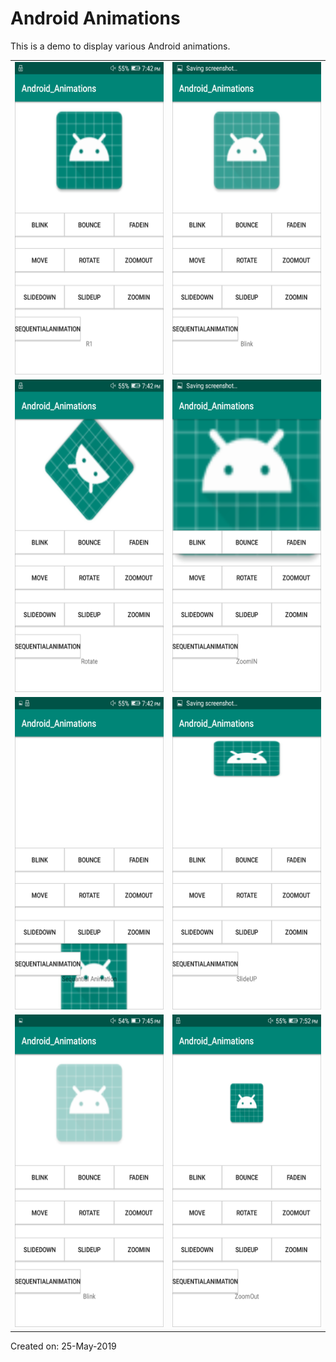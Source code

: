 # Android Animations

This is a demo to display various Android animations.

<table border="0" padding="20">
	<tr>
		<td><img src="https://github.com/Kashyap-Nirmal/Android_App/blob/main/Apps/Android_Animations/22.Snap_Android_Animations/Screenshot_2019-05-25-19-42-15.png" height="500" width="400"></td>
		<td><img src="https://github.com/Kashyap-Nirmal/Android_App/blob/main/Apps/Android_Animations/22.Snap_Android_Animations/Screenshot_2019-05-25-19-42-17.png" height="500" width="400"></td>
	</tr>
	<tr>
		<td><img src="https://github.com/Kashyap-Nirmal/Android_App/blob/main/Apps/Android_Animations/22.Snap_Android_Animations/Screenshot_2019-05-25-19-42-25.png" height="500" width="400"></td>
		<td><img src="https://github.com/Kashyap-Nirmal/Android_App/blob/main/Apps/Android_Animations/22.Snap_Android_Animations/Screenshot_2019-05-25-19-42-28.png" height="500" width="400"></td>
	</tr>
	<tr>
		<td><img src="https://github.com/Kashyap-Nirmal/Android_App/blob/main/Apps/Android_Animations/22.Snap_Android_Animations/Screenshot_2019-05-25-19-42-36.png" height="500" width="400"></td>
		<td><img src="https://github.com/Kashyap-Nirmal/Android_App/blob/main/Apps/Android_Animations/22.Snap_Android_Animations/Screenshot_2019-05-25-19-42-44.png" height="500" width="400"></td>
	</tr>
	<tr>
		<td><img src="https://github.com/Kashyap-Nirmal/Android_App/blob/main/Apps/Android_Animations/22.Snap_Android_Animations/Screenshot_2019-05-25-19-45-18.png" height="500" width="400"></td>
		<td><img src="https://github.com/Kashyap-Nirmal/Android_App/blob/main/Apps/Android_Animations/22.Snap_Android_Animations/Screenshot_2019-05-25-19-52-19.png" height="500" width="400"></td>
	</tr>
</table>

Created on: 25-May-2019
